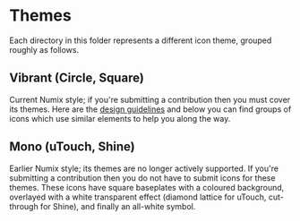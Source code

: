 # Themes

Each directory in this folder represents a different icon theme, grouped roughly as follows.

## Vibrant (Circle, Square)

Current Numix style; if you're submitting a contribution then you must cover its themes. Here are the [design guidelines](https://github.com/numixproject/numix-core/wiki/Guidelines) and below you can find groups of icons which use similar elements to help you along the way.

## Mono (uTouch, Shine)

Earlier Numix style; its themes are no longer actively supported. If you're submitting a contribution then you do not have to submit icons for these themes. These icons have square baseplates with a coloured background, overlayed with a white transparent effect (diamond lattice for uTouch, cut-through for Shine), and finally an all-white symbol.
